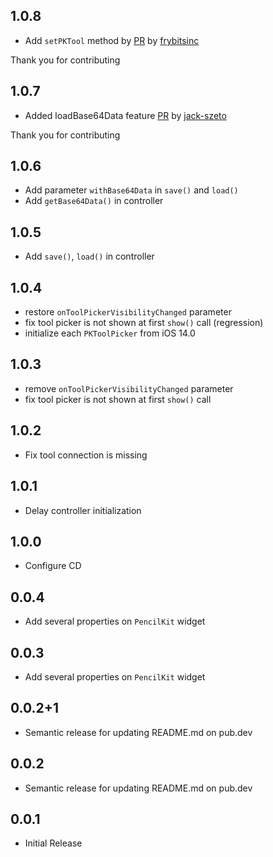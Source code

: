 ## 1.0.8

* Add `setPKTool` method by [PR](https://github.com/mj-studio-library/flutter-pencilkit/pull/18) by [frybitsinc](https://github.com/frybitsinc)

Thank you for contributing

## 1.0.7

* Added loadBase64Data feature [PR](https://github.com/mj-studio-library/flutter-pencilkit/pull/12) by [jack-szeto](https://github.com/jack-szeto)

Thank you for contributing

## 1.0.6

* Add parameter `withBase64Data` in `save()` and `load()`
* Add `getBase64Data()` in controller

## 1.0.5

* Add `save()`, `load()` in controller

## 1.0.4

* restore `onToolPickerVisibilityChanged` parameter
* fix tool picker is not shown at first `show()` call (regression)
* initialize each `PKToolPicker` from iOS 14.0

## 1.0.3

* remove `onToolPickerVisibilityChanged` parameter
* fix tool picker is not shown at first `show()` call

## 1.0.2

* Fix tool connection is missing

## 1.0.1

* Delay controller initialization

## 1.0.0

* Configure CD

## 0.0.4

* Add several properties on `PencilKit` widget

## 0.0.3

* Add several properties on `PencilKit` widget

## 0.0.2+1

* Semantic release for updating README.md on pub.dev

## 0.0.2

* Semantic release for updating README.md on pub.dev

## 0.0.1 

* Initial Release
